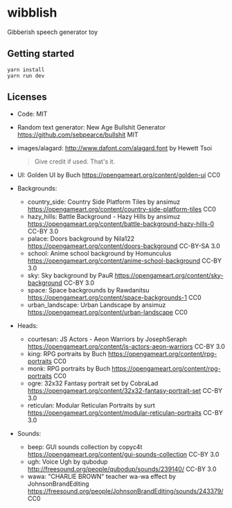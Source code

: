 # wibblish
Gibberish speech generator toy

## Getting started

    yarn install
    yarn run dev

## Licenses

- Code: MIT
- Random text generator: New Age Bullshit Generator https://github.com/sebpearce/bullshit MIT
- images/alagard: http://www.dafont.com/alagard.font by Hewett Tsoi
  > Give credit if used. That's it.

- UI: Golden UI by Buch https://opengameart.org/content/golden-ui CC0
- Backgrounds:
  - country_side: Country Side Platform Tiles by ansimuz https://opengameart.org/content/country-side-platform-tiles CC0
  - hazy_hills: Battle Background - Hazy Hills by ansimuz https://opengameart.org/content/battle-background-hazy-hills-0 CC-BY 3.0
  - palace: Doors background by Nila122 https://opengameart.org/content/doors-background CC-BY-SA 3.0
  - school: Anime school background by Homunculus https://opengameart.org/content/anime-school-background CC-BY 3.0
  - sky: Sky background by PauR https://opengameart.org/content/sky-background CC-BY 3.0
  - space: Space backgrounds by Rawdanitsu https://opengameart.org/content/space-backgrounds-1 CC0
  - urban_landscape: Urban Landscape by ansimuz https://opengameart.org/content/urban-landscape CC0
- Heads:
  - courtesan: JS Actors - Aeon Warriors by JosephSeraph https://opengameart.org/content/js-actors-aeon-warriors CC-BY 3.0
  - king: RPG portraits by Buch https://opengameart.org/content/rpg-portraits CC0
  - monk: RPG portraits by Buch https://opengameart.org/content/rpg-portraits CC0
  - ogre: 32x32 Fantasy portrait set by CobraLad https://opengameart.org/content/32x32-fantasy-portrait-set CC-BY 3.0
  - reticulan: Modular Reticulan Portraits by surt https://opengameart.org/content/modular-reticulan-portraits CC-BY 3.0
- Sounds:
  - beep: GUI sounds collection by copyc4t https://opengameart.org/content/gui-sounds-collection CC-BY 3.0
  - ugh: Voice Ugh by qubodup http://freesound.org/people/qubodup/sounds/239140/ CC-BY 3.0
  - wawa: "CHARLIE BROWN" teacher wa-wa effect by JohnsonBrandEditing https://freesound.org/people/JohnsonBrandEditing/sounds/243379/ CC0
